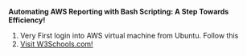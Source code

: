 <b>Automating AWS Reporting with Bash Scripting: A Step Towards Efficiency!</b>

1. Very First login into AWS virtual machine from Ubuntu. <a herf="https://github.com/waliulrayhan/Automating-AWS-Reporting-with-Bash-Scripting/blob/main/SignIn%20AWS%20EC2%20From%20ubuntu">Follow</a> this
2. <a href="https://www.w3schools.com/">Visit W3Schools.com!</a>
